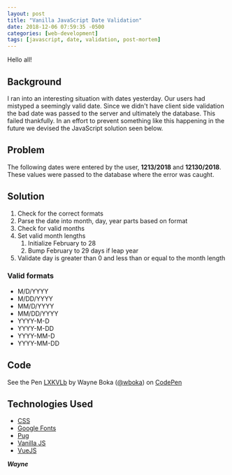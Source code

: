 ```yaml
---
layout: post
title: "Vanilla JavaScript Date Validation"
date: 2018-12-06 07:59:35 -0500
categories: [web-development]
tags: [javascript, date, validation, post-mortem]
---
```


Hello all!

## Background

I ran into an interesting situation with dates yesterday. Our users had mistyped a seemingly valid date. Since we didn't have client side validation the bad date was passed to the server and ultimately the database. This failed thankfully. In an effort to prevent something like this happening in the future we devised the JavaScript solution seen below.

<!--more-->

## Problem

The following dates were entered by the user, **1213/2018** and **12130/2018**. These values were passed to the database where the error was caught.

## Solution

1. Check for the correct formats
2. Parse the date into month, day, year parts based on format
3. Check for valid months
4. Set valid month lengths
   1. Initialize February to 28
   2. Bump February to 29 days if leap year
5. Validate day is greater than 0 and less than or equal to the month length

### Valid formats

- M/D/YYYY
- M/DD/YYYY
- MM/D/YYYY
- MM/DD/YYYY
- YYYY-M-D
- YYYY-M-DD
- YYYY-MM-D
- YYYY-MM-DD

## Code

<p data-height="350" data-theme-id="0" data-slug-hash="LXKVLb" data-user="wboka" data-default-tab="js,result" class='codepen'>See the Pen <a href='https://codepen.io/wboka/pen/LXKVLb'>LXKVLb</a> by Wayne Boka (<a href='https://codepen.io/wboka'>@wboka</a>) on <a href='https://codepen.io'>CodePen</a></p>

## Technologies Used

- [CSS](https://en.wikipedia.org/wiki/Cascading_Style_Sheets)
- [Google Fonts](https://fonts.google.com)
- [Pug](https://pugjs.org)
- [Vanilla JS](http://vanilla-js.com)
- [VueJS](https://vuejs.org)

**_Wayne_**

<script async src="https://static.codepen.io/assets/embed/ei.js"></script>
